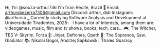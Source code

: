 Hi, I’m @souza-arthur736
	I'm from Recife, Brazil 🔰
Email: arthursbezerra7306@gmail.com
Discord: arthur_dsb
Instagram: @arthursb._
Currently studying Software Analysis and Development at Universidade Tiradentes, 2025- .
I have a lot of interests, among them are: videogames, music, film and tv shows, books, tech, cars...
	🎮: The Witcher, TES V: Skyrim, Forza
	🎸: Jinjer, Deftones, Opeth
	🎥: The Sopranos, Saw, Gladiator
	📚: Nikolai Gogol, Andrzej Sapkowski, Thales Guaracy

